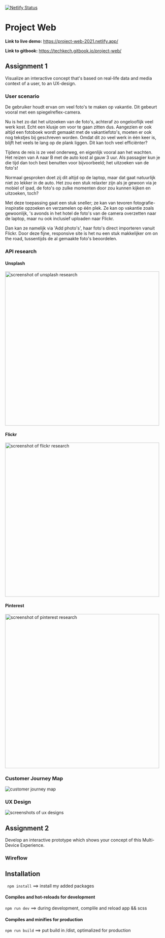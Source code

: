 [![Netlify Status](https://api.netlify.com/api/v1/badges/69690d4f-f2be-4992-8006-69c6e0a85e36/deploy-status)](https://app.netlify.com/sites/project-web-2021/deploys)

# Project Web

**Link to live demo:** https://project-web-2021.netlify.app/

**Link to gitbook:** https://techkech.gitbook.io/project-web/

## Assignment 1
Visualize an interactive concept that's based on real-life data and media context of a user, to an UX-design.

### User scenario
De gebruiker houdt ervan om veel foto's te maken op vakantie. Dit gebeurt vooral met een spiegelreflex-camera.

Nu is het zo dat het uitzoeken van de foto's, achteraf zo ongelooflijk veel werk kost. Echt een klusje om voor te gaan zitten dus. Aangezien er ook altijd een fotoboek wordt gemaakt met de vakantiefoto's, moeten er ook nog tekstjes bij geschreven worden. Omdat dit zo veel werk in één keer is, blijft het veels te lang op de plank liggen. Dit kan toch veel efficiënter?

Tijdens de reis is ze veel onderweg, en eigenlijk vooral aan het wachten. Het reizen van A naar B met de auto kost al gauw 3 uur. Als passagier kun je die tijd dan toch best benutten voor bijvoorbeeld; het uitzoeken van de foto's!

Normaal gesproken doet zij dit altijd op de laptop, maar dat gaat natuurlijk niet zo lekker in de auto. Het zou een stuk relaxter zijn als je gewoon via je mobiel of ipad, de foto's op zulke momenten door zou kunnen kijken en uitzoeken, toch?

Met deze toepassing gaat een stuk sneller; ze kan van tevoren fotografie-inspiratie opzoeken en verzamelen op één plek. Ze kan op vakantie zoals gewoonlijk, 's avonds in het hotel de foto's van de camera overzetten naar de laptop, maar nu ook inclusief uploaden naar Flickr.

Dan kan ze namelijk via 'Add photo's', haar foto's direct importeren vanuit Flickr. Door deze fijne, responsive site is het nu een stuk makkelijker om on the road, tussentijds de al gemaakte foto's beoordelen.

### API research
#### Unsplash

<img src="https://github.com/deannabosschert/project-web/blob/main/src/assets/img/assignments/unsplash_api_research.jpg" alt="screenshot of unsplash research" width="500">

#### Flickr
<img src="https://github.com/deannabosschert/project-web/blob/main/src/assets/img/assignments/flickr_api_research.jpg" alt="screenshot of flickr research" width="500">

#### Pinterest
<img src="https://github.com/deannabosschert/project-web/blob/main/src/assets/img/assignments/pinterest_api_research.jpg" alt="screenshot of pinterest research" width="500">

### Customer Journey Map
![customer journey map](https://github.com/deannabosschert/project-web/blob/main/src/assets/img/assignments/CJM.jpg)

### UX Design
![screenshots of ux designs](https://github.com/deannabosschert/project-web/blob/main/src/assets/img/assignments/UX_designs.jpg)

## Assignment 2
Develop an interactive prototype which shows your concept of this Multi-Device Experience.

### Wireflow

## Installation
` npm install` ==> install my added packages

#### Compiles and hot-reloads for development
` npm run dev ` ==> during development, complile and reload app && scss

#### Compiles and minifies for production
`npm run build` ==> put build in /dist, optimalized for production
